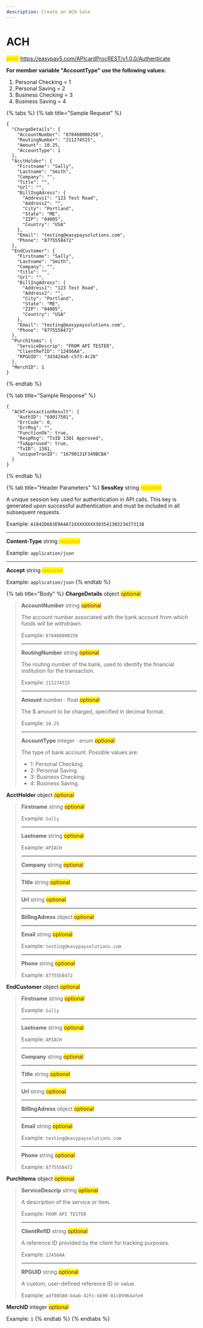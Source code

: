 ```yaml
---
description: Create an ACH Sale
---
```


# ACH

<mark style="color:orange;">post:</mark> https://easypay5.com/APIcardProcREST/v1.0.0/Authenticate

**For member variable "AccountType" use the following values:**

1. Personal Checking = 1
2. Personal Saving = 2
3. Business Checking = 3
4. Business Saving = 4

{% tabs %}
{% tab title="Sample Request" %}
```clike
{
  "ChargeDetails": {
    "AccountNumber": "878460000256",
    "RoutingNumber": "211274515",
    "Amount": 10.25,
    "AccountType": 1
  },
  "AcctHolder": {
    "Firstname": "Sally",
    "Lastname": "Smith",
    "Company": "",
    "Title": "",
    "Url": "",
    "BillIngAdress": {
      "Address1": "123 Test Road",
      "Address2": "",
      "City": "Portland",
      "State": "ME",
      "ZIP": "04005",
      "Country": "USA"
    },
    "Email": "testing@easypaysolutions.com",
    "Phone": "8775558472"
  },
  "EndCustomer": {
    "Firstname": "Sally",
    "Lastname": "Smith",
    "Company": "",
    "Title": "",
    "Url": "",
    "BillIngAdress": {
      "Address1": "123 Test Road",
      "Address2": "",
      "City": "Portland",
      "State": "ME",
      "ZIP": "04005",
      "Country": "USA"
    },
    "Email": "testing@easypaysolutions.com",
    "Phone": "8775558472"
  },
  "PurchItems": {
    "ServiceDescrip": "FROM API TESTER",
    "ClientRefID": "12456AA",
    "RPGUID": "3d3424a6-c5f3-4c28"
  },
  "MerchID": 1
}
```
{% endtab %}

{% tab title="Sample Response" %}
```clike
{
  "ACHTransactionResult": {
    "AuthID": "69017501",
    "ErrCode": 0,
    "ErrMsg": "",
    "FunctionOk": true,
    "RespMsg": "TxID 1381 Approved",
    "TxApproved": true,
    "TxID": 1381,
    "uniqueTranID": "16790131F349BCBA"
  }
}
```
{% endtab %}

{% tab title="Header Parameters" %}
**SessKey** string <mark style="color:orange;">required</mark>

A unique session key used for authentication in API calls. This key is generated upon successful authentication and must be included in all subsequent requests.

Example: `A1842D663E9A4A72XXXXXXXX303541303234373138`

***

**Content-Type** string <mark style="color:orange;">required</mark>

Example: `application/json`

***

**Accept** string <mark style="color:orange;">required</mark>

Example: `application/json`
{% endtab %}

{% tab title="Body" %}
**ChargeDetails** object <mark style="color:purple;">optional</mark>

> **AccountNumber** string <mark style="color:purple;">optional</mark>
>
> The account number associated with the bank account from which funds will be withdrawn.
>
> Example: `878460000256`
>
> ***
>
> **RoutingNumber** string <mark style="color:purple;">optional</mark>
>
> The routing number of the bank, used to identify the financial institution for the transaction.
>
> Example: `211274515`
>
> ***
>
> **Amount** number · float <mark style="color:purple;">optional</mark>
>
> The $ amount to be charged, specified in decimal format.
>
> Example: `10.25`
>
> ***
>
> **AccountType** integer · enum <mark style="color:purple;">optional</mark>
>
> The type of bank account. Possible values are:
>
> * 1: Personal Checking.
> * 2: Personal Saving.
> * 3: Business Checking.
> * 4: Business Saving.

**AcctHolder** object <mark style="color:purple;">optional</mark>

> **Firstname** string <mark style="color:purple;">optional</mark>
>
> Example: `Sally`
>
> ***
>
> **Lastname** string <mark style="color:purple;">optional</mark>
>
> Example: `APIACH`
>
> ***
>
> **Company** string <mark style="color:purple;">optional</mark>
>
> ***
>
> **Title** string <mark style="color:purple;">optional</mark>
>
> ***
>
> **Url** string <mark style="color:purple;">optional</mark>
>
> ***
>
> **BillIngAdress** object <mark style="color:purple;">optional</mark>
>
> ***
>
> **Email** string <mark style="color:purple;">optional</mark>
>
> Example: `testing@easypaysolutions.com`
>
> ***
>
> **Phone** string <mark style="color:purple;">optional</mark>
>
> Example: `8775558472`

**EndCustomer** object <mark style="color:purple;">optional</mark>

> **Firstname** string <mark style="color:purple;">optional</mark>
>
> Example: `Sally`
>
> ***
>
> **Lastname** string <mark style="color:purple;">optional</mark>
>
> Example: `APIACH`
>
> ***
>
> **Company** string <mark style="color:purple;">optional</mark>
>
> ***
>
> **Title** string <mark style="color:purple;">optional</mark>
>
> ***
>
> **Url** string <mark style="color:purple;">optional</mark>
>
> ***
>
> **BillIngAdress** object <mark style="color:purple;">optional</mark>
>
> ***
>
> **Email** string <mark style="color:purple;">optional</mark>
>
> Example: `testing@easypaysolutions.com`
>
> ***
>
> **Phone** string <mark style="color:purple;">optional</mark>
>
> Example: `8775558472`

**PurchItems** object <mark style="color:purple;">optional</mark>

> **ServiceDescrip** string <mark style="color:purple;">optional</mark>
>
> A description of the service or item.
>
> Example: `FROM API TESTER`
>
> ***
>
> **ClientRefID** string <mark style="color:purple;">optional</mark>
>
> A reference ID provided by the client for tracking purposes.
>
> Example: `12456AA`
>
> ***
>
> **RPGUID** string <mark style="color:purple;">optional</mark>
>
> A custom, user-defined reference ID or value.
>
> Example: `adf98580-b4ab-42fc-bb99-01c89964afe9`

**MerchID** integer <mark style="color:purple;">optional</mark>

Example: `1`
{% endtab %}
{% endtabs %}
